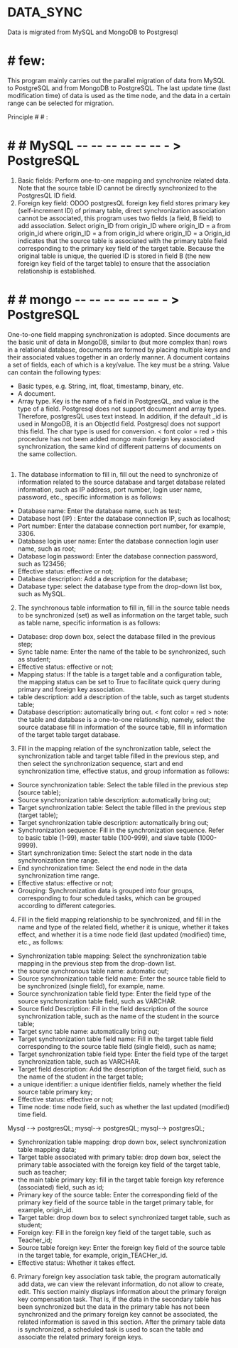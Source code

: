 # DATA_SYNC
Data is migrated from MySQL and MongoDB to Postgresql

# # few:
This program mainly carries out the parallel migration of data from MySQL to PostgreSQL and from MongoDB to PostgreSQL. The last update time (last modification time) of data is used as the time node, and the data in a certain range can be selected for migration.

Principle # # :
# # # MySQL -- -- -- -- -- -- - > PostgreSQL
1. Basic fields: Perform one-to-one mapping and synchronize related data. Note that the source table ID cannot be directly synchronized to the PostgresQL ID field.
2. Foreign key field: ODOO postgresQL foreign key field stores primary key (self-increment ID) of primary table, direct synchronization association cannot be associated, this program uses two fields (a field, B field) to add association.
Select origin_ID from origin_ID where origin_ID = a from origin_id where origin_ID = a from origin_id where origin_ID = a Origin_id indicates that the source table is associated with the primary table field corresponding to the primary key field of the target table. Because the original table is unique, the queried ID is stored in field B (the new foreign key field of the target table) to ensure that the association relationship is established.

# # # mongo -- -- -- -- -- -- - > PostgreSQL
One-to-one field mapping synchronization is adopted. Since documents are the basic unit of data in MongoDB, similar to (but more complex than) rows in a relational database, documents are formed by placing multiple keys and their associated values together in an orderly manner.
A document contains a set of fields, each of which is a key/value. The key must be a string. Value can contain the following types:
* Basic types, e.g. String, int, float, timestamp, binary, etc.
* A document.
* Array type.
Key is the name of a field in PostgresQL, and value is the type of a field. Postgresql does not support document and array types. Therefore, postgresQL uses text instead. In addition, if the default _id is used in MongoDB, it is an ObjectId field. Postgresql does not support this field. The char type is used for conversion.
< font color = red > this procedure has not been added mongo main foreign key associated synchronization, the same kind of different patterns of documents on the same collection. </font>

##
1. The database information to fill in, fill out the need to synchronize of information related to the source database and target database related information, such as IP address, port number, login user name, password, etc., specific information is as follows:
* Database name: Enter the database name, such as test;
* Database host (IP) : Enter the database connection IP, such as localhost;
* Port number: Enter the database connection port number, for example, 3306.
* Database login user name: Enter the database connection login user name, such as root;
* Database login password: Enter the database connection password, such as 123456;
* Effective status: effective or not;
* Database description: Add a description for the database;
* Database type: select the database type from the drop-down list box, such as MySQL.

2. The synchronous table information to fill in, fill in the source table needs to be synchronized (set) as well as information on the target table, such as table name, specific information is as follows:
* Database: drop down box, select the database filled in the previous step;
* Sync table name: Enter the name of the table to be synchronized, such as student;
* Effective status: effective or not;
* Mapping status: If the table is a target table and a configuration table, the mapping status can be set to True to facilitate quick query during primary and foreign key association.
* table description: add a description of the table, such as target students table;
* Database description: automatically bring out.
< font color = red > note: the table and database is a one-to-one relationship, namely, select the source database fill in information of the source table, fill in information of the target table target database. </font>

3. Fill in the mapping relation of the synchronization table, select the synchronization table and target table filled in the previous step, and then select the synchronization sequence, start and end synchronization time, effective status, and group information as follows:
* Source synchronization table: Select the table filled in the previous step (source table);
* Source synchronization table description: automatically bring out;
* Target synchronization table: Select the table filled in the previous step (target table);
* Target synchronization table description: automatically bring out;
* Synchronization sequence: Fill in the synchronization sequence. Refer to basic table (1-99), master table (100-999), and slave table (1000-9999).
* Start synchronization time: Select the start node in the data synchronization time range.
* End synchronization time: Select the end node in the data synchronization time range.
* Effective status: effective or not;
* Grouping: Synchronization data is grouped into four groups, corresponding to four scheduled tasks, which can be grouped according to different categories.

4. Fill in the field mapping relationship to be synchronized, and fill in the name and type of the related field, whether it is unique, whether it takes effect, and whether it is a time node field (last updated (modified) time, etc., as follows:
* Synchronization table mapping: Select the synchronization table mapping in the previous step from the drop-down list.
* the source synchronous table name: automatic out;
* Source synchronization table field name: Enter the source table field to be synchronized (single field), for example, name.
* Source synchronization table field type: Enter the field type of the source synchronization table field, such as VARCHAR.
* Source field Description: Fill in the field description of the source synchronization table, such as the name of the student in the source table;
* Target sync table name: automatically bring out;
* Target synchronization table field name: Fill in the target table field corresponding to the source table field (single field), such as name;
* Target synchronization table field type: Enter the field type of the target synchronization table, such as VARCHAR.
* Target field description: Add the description of the target field, such as the name of the student in the target table;
* a unique identifier: a unique identifier fields, namely whether the field source table primary key;
* Effective status: effective or not;
* Time node: time node field, such as whether the last updated (modified) time field.

Mysql -→ postgresQL; mysql-→ postgresQL; mysql-→ postgresQL;
* Synchronization table mapping: drop down box, select synchronization table mapping data;
* Target table associated with primary table: drop down box, select the primary table associated with the foreign key field of the target table, such as teacher;
* the main table primary key: fill in the target table foreign key reference (associated) field, such as id;
* Primary key of the source table: Enter the corresponding field of the primary key field of the source table in the target primary table, for example, origin_id.
* Target table: drop down box to select synchronized target table, such as student;
* Foreign key: Fill in the foreign key field of the target table, such as Teacher_id;
* Source table foreign key: Enter the foreign key field of the source table in the target table, for example, origin_TEACHer_id.
* Effective status: Whether it takes effect.

6. Primary foreign key association task table, the program automatically add data, we can view the relevant information, do not allow to create, edit.
This section mainly displays information about the primary foreign key compensation task. That is, if the data in the secondary table has been synchronized but the data in the primary table has not been synchronized and the primary foreign key cannot be associated, the related information is saved in this section. After the primary table data is synchronized, a scheduled task is used to scan the table and associate the related primary foreign keys.

